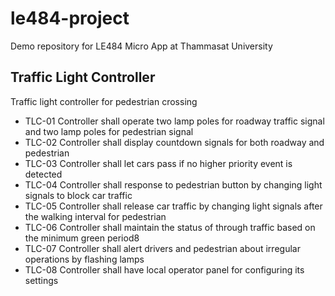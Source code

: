 # le484-project
Demo repository for LE484 Micro App at Thammasat University

## Traffic Light Controller
Traffic light controller for pedestrian crossing


* TLC-01	Controller shall operate two lamp poles for roadway traffic signal and two lamp poles for pedestrian signal
* TLC-02	Controller shall display countdown signals for both roadway and pedestrian
* TLC-03	Controller shall let cars pass if no higher priority event is detected
* TLC-04	Controller shall response to pedestrian button by changing light signals to block car traffic
* TLC-05	Controller shall release car traffic by changing light signals after the walking interval for pedestrian
* TLC-06	Controller shall maintain the status of through traffic based on the minimum green period8
* TLC-07	Controller shall alert drivers and pedestrian about irregular operations by flashing lamps
* TLC-08	Controller shall have local operator panel for configuring its settings